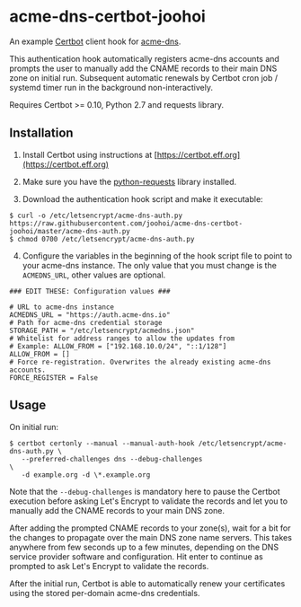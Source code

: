 # acme-dns-certbot-joohoi

An example [Certbot](https://certbot.eff.org) client hook for [acme-dns](https://github.com/joohoi/acme-dns). 

This authentication hook automatically registers acme-dns accounts and prompts the user to manually add the CNAME records to their main DNS zone on initial run. Subsequent automatic renewals by Certbot cron job / systemd timer run in the background non-interactively.

Requires Certbot >= 0.10, Python 2.7 and requests library.

## Installation

1) Install Certbot using instructions at [https://certbot.eff.org](https://certbot.eff.org)

2) Make sure you have the [python-requests](http://docs.python-requests.org/en/master/) library installed.

3) Download the authentication hook script and make it executable:
```
$ curl -o /etc/letsencrypt/acme-dns-auth.py https://raw.githubusercontent.com/joohoi/acme-dns-certbot-joohoi/master/acme-dns-auth.py
$ chmod 0700 /etc/letsencrypt/acme-dns-auth.py
```

4) Configure the variables in the beginning of the hook script file to point to your acme-dns instance. The only value that you must change is the `ACMEDNS_URL`, other values are optional.
```
### EDIT THESE: Configuration values ###

# URL to acme-dns instance
ACMEDNS_URL = "https://auth.acme-dns.io"
# Path for acme-dns credential storage
STORAGE_PATH = "/etc/letsencrypt/acmedns.json"
# Whitelist for address ranges to allow the updates from
# Example: ALLOW_FROM = ["192.168.10.0/24", "::1/128"]
ALLOW_FROM = []
# Force re-registration. Overwrites the already existing acme-dns accounts.
FORCE_REGISTER = False
```

## Usage

On initial run:
```
$ certbot certonly --manual --manual-auth-hook /etc/letsencrypt/acme-dns-auth.py \
   --preferred-challenges dns --debug-challenges                                 \
   -d example.org -d \*.example.org
```
Note that the `--debug-challenges` is mandatory here to pause the Certbot execution before asking Let's Encrypt to validate the records and let you to manually add the CNAME records to your main DNS zone.

After adding the prompted CNAME records to your zone(s), wait for a bit for the changes to propagate over the main DNS zone name servers. This takes anywhere from few seconds up to a few minutes, depending on the DNS service provider software and configuration. Hit enter to continue as prompted to ask Let's Encrypt to validate the records.

After the initial run, Certbot is able to automatically renew your certificates using the stored per-domain acme-dns credentials. 
